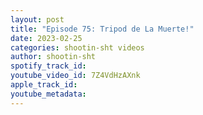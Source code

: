```yaml
---
layout: post
title: "Episode 75: Tripod de La Muerte!"
date: 2023-02-25
categories: shootin-sht videos
author: shootin-sht
spotify_track_id: 
youtube_video_id: 7Z4VdHzAXnk
apple_track_id: 
youtube_metadata: 
---
```

